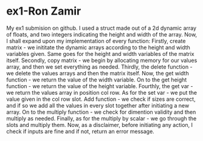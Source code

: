 # ex1-Ron Zamir
My ex1 submision on github.
I used a struct made out of a 2d dynamic array of floats, and two integers indicating the height and width of the array.
Now, I shall expand upon my implementation of every function:
Firstly, create matrix - we inititate the dynamic arrays according to the height and width variables given. Same goes for the height and width variables of the matrix itself.
Secondly, copy matrix - we begin by allocating memory for our values array, and then we set everything as needed.
Thirdly, the delete function - we delete the values arrays and then the matrix itself.
Now, the get width function - we return the value of the width variable.
On to the get height function - we return the value of the height variable.
Fourthly, the get var - we return the values array in position col row.
As for the set var - we put the value given in the col row slot.
Add function - we check if sizes are correct, and if so we add all the values in every slot together after initiating a new array.
On to the multiply function - we check for dimention validity and then multiply as needed.
Finally, as for the multiply by scalar - we go through the slots and multiply them.
Now, as a disclaimer, before initiating any action, I check if inputs are fine and if not, return an error message. 